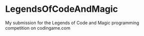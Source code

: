 # LegendsOfCodeAndMagic
My submission for the Legends of Code and Magic programming competition on codingame.com
